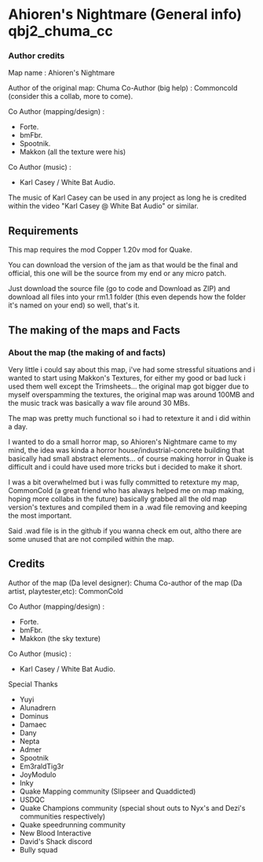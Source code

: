 # Ahioren's Nightmare (General info) qbj2_chuma_cc

### Author credits

Map name : Ahioren's Nightmare

Author of the original map: Chuma
Co-Author (big help) : Commoncold 
(consider this a collab, more to come).

Co Author (mapping/design) : 
- Forte.
- bmFbr.
- Spootnik.
- Makkon (all the texture were his)

Co Author (music) :
- Karl Casey / White Bat Audio. 

The music of Karl Casey can be used in any project as long he is credited within the video "Karl Casey @ White Bat Audio" or similar.
 
## Requirements

This map requires the mod Copper 1.20v mod for Quake.

You can download the version of the jam as that would be the final and official, this one will be the source from my end or any micro patch.

Just download the source file (go to code and Download as ZIP) and download all files into your rm1.1 folder (this even depends how the folder it's named on your end) so well, that's it.
## The making of the maps and Facts

### About the map (the making of and facts)
Very little i could say about this map, i've had some stressful situations and i wanted to start using Makkon's Textures, for either my good or bad luck i used them well except the Trimsheets... the original map got bigger due to myself overspamming the textures, the original map was around 100MB and the music track was basically a wav file around 30 MBs.

The map was pretty much functional so i had to retexture it and i did within a day.

I wanted to do a small horror map, so Ahioren's Nightmare came to my mind, the idea was kinda a horror house/industrial-concrete building that basically had small abstract elements... of course making horror in Quake is difficult and i could have used more tricks but i decided to make it short.

I was a bit overwhelmed but i was fully committed to retexture my map, CommonCold (a great friend who has always helped me on map making, hoping more collabs in the future) basically grabbed all the old map version's textures and compiled them in a .wad file removing and keeping the most important.

Said .wad file is in the github if you wanna check em out, altho there are some unused that are not compiled within the map.

## Credits 

Author of the map (Da level designer): Chuma
Co-author of the map (Da artist, playtester,etc): CommonCold

Co Author (mapping/design) : 
- Forte.
- bmFbr.
- Makkon (the sky texture)


Co Author (music) :
- Karl Casey / White Bat Audio. 

Special Thanks
- Yuyi
- Alunadrern
- Dominus
- Damaec
- Dany
- Nepta
- Admer
- Spootnik
- Em3raldTig3r
- JoyModulo
- Inky
- Quake Mapping community (Slipseer and Quaddicted)
- USDQC
- Quake Champions community (special shout outs to Nyx's and Dezi's communities respectively)
- Quake speedrunning community
- New Blood Interactive
- David's Shack discord
- Bully squad

